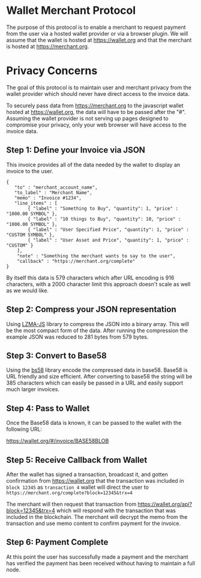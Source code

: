 # Wallet Merchant Protocol

The purpose of this protocol is to enable a merchant to request payment from the user via a hosted wallet provider or via a browser plugin.  We will assume that the wallet is hosted at https://wallet.org and that the merchant is hosted at https://merchant.org.

# Privacy Concerns

The goal of this protocol is to maintain user and merchant privacy from the wallet provider which should never have direct access to the invoice data.

To securely pass data from https://merchant.org to the javascript wallet hosted at https://wallet.org, the data will have to be passed after the "#".  Assuming the wallet provider is not serving up pages designed to compromise your privacy, only your web browser will have access to the invoice data.  

## Step 1: Define your Invoice via JSON 

This invoice provides all of the data needed by the wallet to display an invoice to the user. 

```
{
   "to" : "merchant_account_name",
   "to_label" : "Merchant Name",
   "memo" : "Invoice #1234",
   "line_items" : [
        { "label" : "Something to Buy", "quantity": 1, "price" : "1000.00 SYMBOL" },
        { "label" : "10 things to Buy", "quantity": 10, "price" : "1000.00 SYMBOL" },
        { "label" : "User Specified Price", "quantity": 1, "price" : "CUSTOM SYMBOL" },
        { "label" : "User Asset and Price", "quantity": 1, "price" : "CUSTOM" }
    ],
    "note" : "Something the merchant wants to say to the user",
    "callback" : "https://merchant.org/complete"
}
```
 By itself this data is 579 characters which after URL encoding is 916 characters, with a 2000 character limit this approach doesn't scale as well as we would like.

## Step 2: Compress your JSON representation

Using [LZMA-JS](https://github.com/nmrugg/LZMA-JS/) library to compress the JSON into a binary array.  This will be the most compact form of the data.  After running the compression the example JSON was reduced to 281 bytes from 579 bytes.

## Step 3: Convert to Base58 

Using the [bs58](http://cryptocoinjs.com/modules/misc/bs58/) library encode the compressed data in base58.  Base58 is URL friendly and size efficient.  After converting to base58 the string will be 385 characters which can easily be passed in a URL and easily support much larger invoices. 

## Step 4: Pass to Wallet

Once the Base58 data is known, it can be passed to the wallet with the following URL:

https://wallet.org/#/invoice/BASE58BLOB

## Step 5: Receive Callback from Wallet

After the wallet has signed a transaction, broadcast it, and gotten confirmation from https://wallet.org that the transaction was included in `block 12345` as `transaction 4` wallet will direct the user to `https://merchant.org/complete?block=12345&trx=4`

The merchant will then request that transaction from https://wallet.org/api?block=12345&trx=4 which will respond with the transaction that was included in the blockchain.   The merchant will decrypt the memo from the transaction and use memo content to confirm payment for the invoice.  

## Step 6: Payment Complete 

At this point the user has successfully made a payment and the merchant has verified the payment has been received without having to maintain a full node.  


 